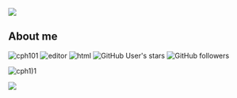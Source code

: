 [![](https://readme-typing-svg.demolab.com?font=Fira+Code&pause=1000&color=22C585&width=500&lines=cph101+-+JavaScript+and+SwifUI+developer;3+years+in+web+development;Dabbling+in+Swift+%F0%9F%A6%85)]()

<h2>About me</h2>
<p align="left"> 
  <img src="https://komarev.com/ghpvc/?username=cph101&label=Profile Visitors&color=001eff&style=flat" alt="cph101" /> 
  <img href="https://developer.apple.com/xcode/" src="https://img.shields.io/badge/Replit/?logo=replit" alt="editor">
  <img src="https://img.shields.io/badge/Knows-HTML-blue/?logo=html5&logoColor=warning&color=orange" alt="html">
  <img alt="GitHub User's stars" src="https://img.shields.io/github/stars/cph101?color=yellow&label=User%20Stars&logo=github&logoColor=yellow">
  <img alt="GitHub followers" src="https://img.shields.io/github/followers/cph101?color=g&label=User%20Followers&logo=github">
       </p>
<p align="left"><a><img src="https://github-profile-trophy.vercel.app/?username=cph101&theme=gotham" alt="cph1)1" /></a> </p>

<p><img src="https://github-readme-streak-stats.herokuapp.com/?user=cph101&theme=gotham"/></p><br>
